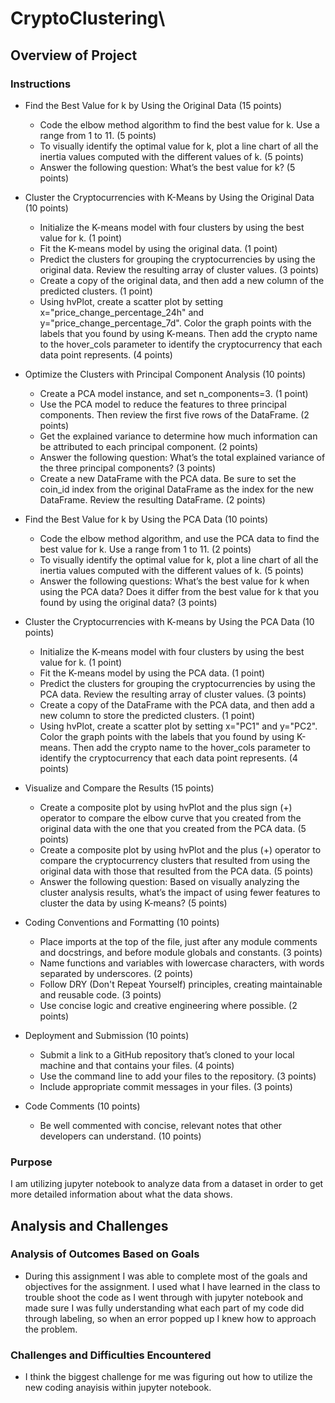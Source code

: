 # CryptoClustering\
## Overview of Project

### Instructions

* Find the Best Value for k by Using the Original Data (15 points)
    * Code the elbow method algorithm to find the best value for k. Use a range from 1 to 11. (5 points)
    * To visually identify the optimal value for k, plot a line chart of all the inertia values computed with the different values of k. (5 points)
    * Answer the following question: What’s the best value for k? (5 points)

* Cluster the Cryptocurrencies with K-Means by Using the Original Data (10 points)
    * Initialize the K-means model with four clusters by using the best value for k. (1 point)
    * Fit the K-means model by using the original data. (1 point)
    * Predict the clusters for grouping the cryptocurrencies by using the original data. Review the resulting array of cluster values. (3 points)
    * Create a copy of the original data, and then add a new column of the predicted clusters. (1 point)
    * Using hvPlot, create a scatter plot by setting x="price_change_percentage_24h" and y="price_change_percentage_7d". Color the graph points with the labels that you found by using K-means. Then add the crypto name to the hover_cols parameter to identify the cryptocurrency that each data point represents. (4 points)
* Optimize the Clusters with Principal Component Analysis (10 points)
    * Create a PCA model instance, and set n_components=3. (1 point)
    * Use the PCA model to reduce the features to three principal components. Then review the first five rows of the DataFrame. (2 points)
    * Get the explained variance to determine how much information can be attributed to each principal component. (2 points)
    * Answer the following question: What’s the total explained variance of the three principal components? (3 points)
    * Create a new DataFrame with the PCA data. Be sure to set the coin_id index from the original DataFrame as the index for the new DataFrame. Review the resulting DataFrame. (2 points)
* Find the Best Value for k by Using the PCA Data (10 points)
    * Code the elbow method algorithm, and use the PCA data to find the best value for k. Use a range from 1 to 11. (2 points)
    * To visually identify the optimal value for k, plot a line chart of all the inertia values computed with the different values of k. (5 points)
    * Answer the following questions: What’s the best value for k when using the PCA data? Does it differ from the best value for k that you found by using the original data? (3 points)
* Cluster the Cryptocurrencies with K-means by Using the PCA Data (10 points)
    * Initialize the K-means model with four clusters by using the best value for k. (1 point)
    * Fit the K-means model by using the PCA data. (1 point)
    * Predict the clusters for grouping the cryptocurrencies by using the PCA data. Review the resulting array of cluster values. (3 points)
    * Create a copy of the DataFrame with the PCA data, and then add a new column to store the predicted clusters. (1 point)
    * Using hvPlot, create a scatter plot by setting x="PC1" and y="PC2". Color the graph points with the labels that you found by using K-means. Then add the crypto name to the hover_cols parameter to identify the cryptocurrency that each data point represents. (4 points)
* Visualize and Compare the Results (15 points)
    * Create a composite plot by using hvPlot and the plus sign (+) operator to compare the elbow curve that you created from the original data with the one that you created from the PCA data. (5 points)
    * Create a composite plot by using hvPlot and the plus (+) operator to compare the cryptocurrency clusters that resulted from using the original data with those that resulted from the PCA data. (5 points)
    * Answer the following question: Based on visually analyzing the cluster analysis results, what’s the impact of using fewer features to cluster the data by using K-means? (5 points)
* Coding Conventions and Formatting (10 points)
    * Place imports at the top of the file, just after any module comments and docstrings, and before module globals and constants. (3 points)
    * Name functions and variables with lowercase characters, with words separated by underscores. (2 points)
    * Follow DRY (Don't Repeat Yourself) principles, creating maintainable and reusable code. (3 points)
    * Use concise logic and creative engineering where possible. (2 points)
* Deployment and Submission (10 points)
    * Submit a link to a GitHub repository that’s cloned to your local machine and that contains your files. (4 points)
    * Use the command line to add your files to the repository. (3 points)
    * Include appropriate commit messages in your files. (3 points)
* Code Comments (10 points)
    * Be well commented with concise, relevant notes that other developers can understand. (10 points)

### Purpose

I am utilizing jupyter notebook to analyze data from a dataset in order to get more detailed information about what the data shows.

## Analysis and Challenges

### Analysis of Outcomes Based on Goals

* During this assignment I was able to complete most of the goals and objectives for the assignment. I used what I have learned in the class to trouble shoot the code as I went through with jupyter notebook and made sure I was fully understanding what each part of my code did through labeling, so when an error popped up I knew how to approach the problem.

### Challenges and Difficulties Encountered

* I think the biggest challenge for me was figuring out how to utilize the new coding anayisis within jupyter notebook. 


